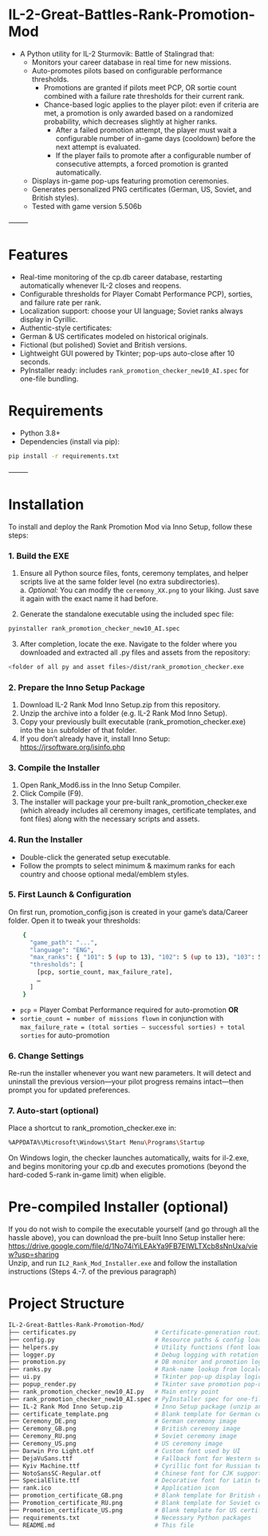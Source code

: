 # IL-2-Great-Battles-Rank-Promotion-Mod  
* A Python utility for IL-2 Sturmovik: Battle of Stalingrad that:
	* Monitors your career database in real time for new missions.
	* Auto-promotes pilots based on configurable performance thresholds.
   		* Promotions are granted if pilots meet PCP, OR sortie count combined with a failure rate thresholds for their current rank.
		* Chance-based logic applies to the player pilot: even if criteria are met, a promotion is only awarded based on a randomized probability, which decreases slightly at higher ranks.
    		* After a failed promotion attempt, the player must wait a configurable number of in-game days (cooldown) before the next attempt is evaluated.
        	* If the player fails to promote after a configurable number of consecutive attempts, a forced promotion is granted automatically.
	* Displays in-game pop-ups featuring promotion ceremonies.
	* Generates personalized PNG certificates (German, US, Soviet, and British styles).
 	* Tested with game version 5.506b	

⸻

# Features  

* Real-time monitoring of the cp.db career database, restarting automatically whenever IL-2 closes and reopens.
* Configurable thresholds for Player Comabt Performance PCP), sorties, and failure rate per rank.
* Localization support: choose your UI language; Soviet ranks always display in Cyrillic.
* Authentic-style certificates:
* German & US certificates modeled on historical originals.
* Fictional (but polished) Soviet and British versions.
* Lightweight GUI powered by Tkinter; pop-ups auto-close after 10 seconds.
* PyInstaller ready: includes `rank_promotion_checker_new10_AI.spec` for one-file bundling.

# Requirements  

*	Python 3.8+
*	Dependencies (install via pip):
```bash
pip install -r requirements.txt
```
⸻

# Installation  

To install and deploy the Rank Promotion Mod via Inno Setup, follow these steps:

### 1. Build the EXE  
1. Ensure all Python source files, fonts, ceremony templates, and helper scripts live at the same folder level (no extra subdirectories).  
a. *Optional:* You can modify the `ceremony_XX.png` to your liking. Just save it again with the exact name it had before.

2. Generate the standalone executable using the included spec file:
```bash
pyinstaller rank_promotion_checker_new10_AI.spec
```
3. After completion, locate the exe. Navigate to the folder where you downloaded and extracted all .py files and assets from the repository:
```bash
<folder of all py and asset files>/dist/rank_promotion_checker.exe
```


### 2. Prepare the Inno Setup Package  
1.	Download IL-2 Rank Mod Inno Setup.zip from this repository.
2.	Unzip the archive into a folder (e.g. IL-2 Rank Mod Inno Setup).
3.	Copy your previously built executable (rank_promotion_checker.exe) into the `bin` subfolder of that folder.
4.	If you don’t already have it, install Inno Setup:
https://jrsoftware.org/isinfo.php

### 3. Compile the Installer  
1.	Open Rank_Mod6.iss in the Inno Setup Compiler.
2.	Click Compile (F9).
3.	The installer will package your pre-built rank_promotion_checker.exe (which already includes all ceremony images, certificate templates, and font files) along with the necessary scripts and assets.

### 4. Run the Installer  

* Double-click the generated setup executable.
* Follow the prompts to select minimum & maximum ranks for each country and choose optional medal/emblem styles.

### 5. First Launch & Configuration  

On first run, promotion_config.json is created in your game’s data/Career folder. Open it to tweak your thresholds:
```bash
	{
	  "game_path": "...",
	  "language": "ENG",
	  "max_ranks": { "101": 5 (up to 13), "102": 5 (up to 13), "103": 5 (up to 13), "201": 5 (up to 13) },
	  "thresholds": [
	    [pcp, sortie_count, max_failure_rate],
	    …
	  ]
	}
```
* `pcp` = Player Combat Performance required for auto-promotion **OR**  
*	`sortie_count = number of missions flown` in conjunction with
	    `max_failure_rate = (total sorties – successful sorties) ÷ total sorties` for auto-promotion

### 6. Change Settings  

Re-run the installer whenever you want new parameters. It will detect and uninstall the previous version—your pilot progress remains intact—then prompt you for updated preferences.

### 7. Auto-start (optional)  

Place a shortcut to rank_promotion_checker.exe in:
```bash
%APPDATA%\Microsoft\Windows\Start Menu\Programs\Startup
```
On Windows login, the checker launches automatically, waits for il-2.exe, and begins monitoring your cp.db and executes promotions (beyond the hard-coded 5-rank in-game limit)  when eligible.

# Pre-compiled Installer (optional)  
If you do not wish to compile the executable yourself (and go through all the hassle above), you can download the pre-built Inno Setup installer here:  
https://drive.google.com/file/d/1No74iYiLEAkYa9FB7EIWLTXcb8sNnUxa/view?usp=sharing  
Unzip, and run `IL2_Rank_Mod_Installer.exe` and follow the installation instructions (Steps 4.-7. of the previous paragraph)


# Project Structure  
```bash
IL-2-Great-Battles-Rank-Promotion-Mod/
├── certificates.py                      # Certificate-generation routines
├── config.py                            # Resource paths & config loader/saver
├── helpers.py                           # Utility functions (font loader, process check)
├── logger.py                            # Debug logging with rotation
├── promotion.py                         # DB monitor and promotion logic
├── ranks.py                             # Rank-name lookup from locale files
├── ui.py                                # Tkinter pop-up display logic
├── popup_render.py                      # Tkinter save promotion pop-up to png 
├── rank_promotion_checker_new10_AI.py   # Main entry point
├── rank_promotion_checker_new10_AI.spec # PyInstaller spec for one-file EXE
├── IL-2 Rank Mod Inno Setup.zip         # Inno Setup package (unzip and compile)
├── certificate_template.png             # Blank template for German certificates
├── Ceremony_DE.png                      # German ceremony image
├── Ceremony_GB.png                      # British ceremony image
├── Ceremony_RU.png                      # Soviet ceremony image
├── Ceremony_US.png                      # US ceremony image
├── Darwin Pro Light.otf                 # Custom font used by UI
├── DejaVuSans.ttf                       # Fallback font for Western scripts
├── Kyiv Machine.ttf                     # Cyrillic font for Russian text
├── NotoSansSC-Regular.otf               # Chinese font for CJK support
├── SpecialElite.ttf                     # Decorative font for Latin text
├── rank.ico                             # Application icon
├── promotion_certificate_GB.png         # Blank template for British certificate
├── Promotion_certificate_RU.png         # Blank template for Soviet certificate
├── Promotion_certificate_US.png         # Blank template for US certificates
├── requirements.txt                     # Necessary Python packages 
└── README.md                            # This file
